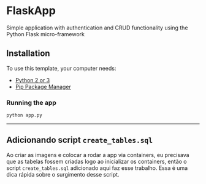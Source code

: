 # FlaskApp

Simple application with authentication and CRUD functionality using the Python Flask micro-framework

## Installation

To use this template, your computer needs:

- [Python 2 or 3](https://python.org)
- [Pip Package Manager](https://pypi.python.org/pypi)

### Running the app

```bash
python app.py
```

***

## Adicionando script `create_tables.sql`

Ao criar as imagens e colocar a rodar a app via containers, eu precisava que as tabelas fossem criadas logo ao inicializar os containers, então o script `create_tables.sql` adicionado aqui faz esse trabalho. Essa é uma dica rápida sobre o surgimento desse script.

